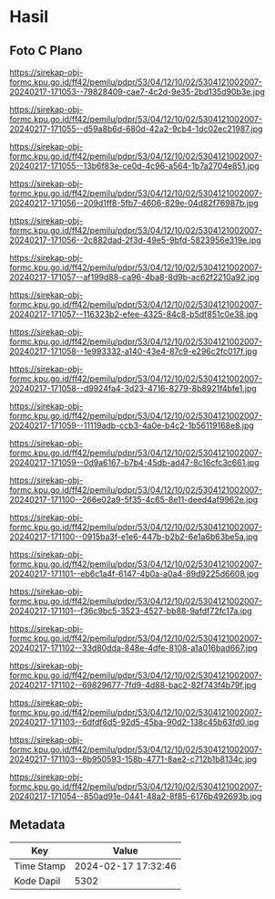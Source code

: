 # Hasil

## Foto C Plano

https://sirekap-obj-formc.kpu.go.id/ff42/pemilu/pdpr/53/04/12/10/02/5304121002007-20240217-171053--79828409-cae7-4c2d-9e35-2bd135d90b3e.jpg

https://sirekap-obj-formc.kpu.go.id/ff42/pemilu/pdpr/53/04/12/10/02/5304121002007-20240217-171055--d59a8b6d-680d-42a2-9cb4-1dc02ec21987.jpg

https://sirekap-obj-formc.kpu.go.id/ff42/pemilu/pdpr/53/04/12/10/02/5304121002007-20240217-171055--13b6f83e-ce0d-4c96-a564-1b7a2704e851.jpg

https://sirekap-obj-formc.kpu.go.id/ff42/pemilu/pdpr/53/04/12/10/02/5304121002007-20240217-171056--209d1ff8-5fb7-4606-829e-04d82f76987b.jpg

https://sirekap-obj-formc.kpu.go.id/ff42/pemilu/pdpr/53/04/12/10/02/5304121002007-20240217-171056--2c882dad-2f3d-49e5-9bfd-5823956e319e.jpg

https://sirekap-obj-formc.kpu.go.id/ff42/pemilu/pdpr/53/04/12/10/02/5304121002007-20240217-171057--af199d88-ca96-4ba8-8d9b-ac62f2210a92.jpg

https://sirekap-obj-formc.kpu.go.id/ff42/pemilu/pdpr/53/04/12/10/02/5304121002007-20240217-171057--116323b2-efee-4325-84c8-b5df851c0e38.jpg

https://sirekap-obj-formc.kpu.go.id/ff42/pemilu/pdpr/53/04/12/10/02/5304121002007-20240217-171058--1e993332-a140-43e4-87c9-e296c2fc017f.jpg

https://sirekap-obj-formc.kpu.go.id/ff42/pemilu/pdpr/53/04/12/10/02/5304121002007-20240217-171058--d9924fa4-3d23-4716-8279-8b8921f4bfe1.jpg

https://sirekap-obj-formc.kpu.go.id/ff42/pemilu/pdpr/53/04/12/10/02/5304121002007-20240217-171059--11119adb-ccb3-4a0e-b4c2-1b56119168e8.jpg

https://sirekap-obj-formc.kpu.go.id/ff42/pemilu/pdpr/53/04/12/10/02/5304121002007-20240217-171059--0d9a6167-b7b4-45db-ad47-8c16cfc3c661.jpg

https://sirekap-obj-formc.kpu.go.id/ff42/pemilu/pdpr/53/04/12/10/02/5304121002007-20240217-171100--266e02a9-5f35-4c65-8e11-deed4af9962e.jpg

https://sirekap-obj-formc.kpu.go.id/ff42/pemilu/pdpr/53/04/12/10/02/5304121002007-20240217-171100--0915ba3f-e1e6-447b-b2b2-6e1a6b63be5a.jpg

https://sirekap-obj-formc.kpu.go.id/ff42/pemilu/pdpr/53/04/12/10/02/5304121002007-20240217-171101--eb6c1a4f-6147-4b0a-a0a4-89d9225d6608.jpg

https://sirekap-obj-formc.kpu.go.id/ff42/pemilu/pdpr/53/04/12/10/02/5304121002007-20240217-171101--f36c9bc5-3523-4527-bb88-9afdf72fc17a.jpg

https://sirekap-obj-formc.kpu.go.id/ff42/pemilu/pdpr/53/04/12/10/02/5304121002007-20240217-171102--33d80dda-848e-4dfe-8108-a1a016bad667.jpg

https://sirekap-obj-formc.kpu.go.id/ff42/pemilu/pdpr/53/04/12/10/02/5304121002007-20240217-171102--69829677-7fd9-4d88-bac2-82f743f4b79f.jpg

https://sirekap-obj-formc.kpu.go.id/ff42/pemilu/pdpr/53/04/12/10/02/5304121002007-20240217-171103--6dfdf6d5-92d5-45ba-90d2-138c45b63fd0.jpg

https://sirekap-obj-formc.kpu.go.id/ff42/pemilu/pdpr/53/04/12/10/02/5304121002007-20240217-171103--8b950593-158b-4771-8ae2-c712b1b8134c.jpg

https://sirekap-obj-formc.kpu.go.id/ff42/pemilu/pdpr/53/04/12/10/02/5304121002007-20240217-171054--850ad91e-0441-48a2-8f85-6176b492693b.jpg


## Metadata

| Key        | Value               |
| ---------- | ------------------- |
| Time Stamp | 2024-02-17 17:32:46 |
| Kode Dapil | 5302                |



